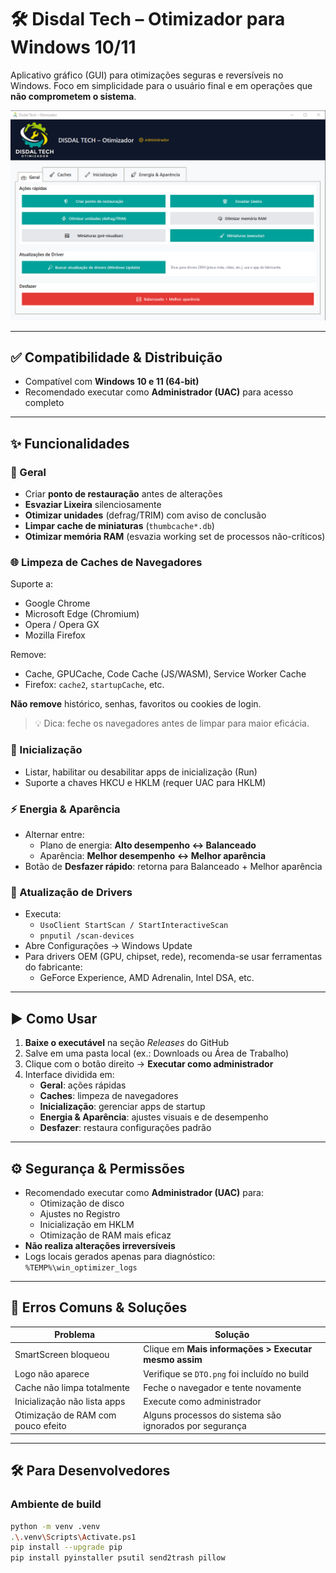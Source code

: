 # 🛠️ Disdal Tech – Otimizador para Windows 10/11

Aplicativo gráfico (GUI) para otimizações seguras e reversíveis no Windows. Foco em simplicidade para o usuário final e em operações que **não comprometem o sistema**.

![Programa de Otimização](./assets/image.png)

---

## ✅ Compatibilidade & Distribuição

- Compatível com **Windows 10 e 11 (64-bit)**
- Recomendado executar como **Administrador (UAC)** para acesso completo

---

## ✨ Funcionalidades

### 🔧 Geral
- Criar **ponto de restauração** antes de alterações
- **Esvaziar Lixeira** silenciosamente
- **Otimizar unidades** (defrag/TRIM) com aviso de conclusão
- **Limpar cache de miniaturas** (`thumbcache*.db`)
- **Otimizar memória RAM** (esvazia working set de processos não-críticos)

### 🌐 Limpeza de Caches de Navegadores

Suporte a:

- Google Chrome
- Microsoft Edge (Chromium)
- Opera / Opera GX
- Mozilla Firefox

Remove:

- Cache, GPUCache, Code Cache (JS/WASM), Service Worker Cache
- Firefox: `cache2`, `startupCache`, etc.

**Não remove** histórico, senhas, favoritos ou cookies de login.

> 💡 Dica: feche os navegadores antes de limpar para maior eficácia.

### 🚀 Inicialização

- Listar, habilitar ou desabilitar apps de inicialização (Run)
- Suporte a chaves HKCU e HKLM (requer UAC para HKLM)

### ⚡ Energia & Aparência

- Alternar entre:
  - Plano de energia: **Alto desempenho ↔ Balanceado**
  - Aparência: **Melhor desempenho ↔ Melhor aparência**
- Botão de **Desfazer rápido**: retorna para Balanceado + Melhor aparência

### 🔄 Atualização de Drivers

- Executa:
  - `UsoClient StartScan / StartInteractiveScan`
  - `pnputil /scan-devices`
- Abre Configurações → Windows Update
- Para drivers OEM (GPU, chipset, rede), recomenda-se usar ferramentas do fabricante:
  - GeForce Experience, AMD Adrenalin, Intel DSA, etc.

---

## ▶️ Como Usar

1. **Baixe o executável** na seção *Releases* do GitHub
2. Salve em uma pasta local (ex.: Downloads ou Área de Trabalho)
3. Clique com o botão direito → **Executar como administrador**
4. Interface dividida em:
   - **Geral**: ações rápidas
   - **Caches**: limpeza de navegadores
   - **Inicialização**: gerenciar apps de startup
   - **Energia & Aparência**: ajustes visuais e de desempenho
   - **Desfazer**: restaura configurações padrão

---

## ⚙️ Segurança & Permissões

- Recomendado executar como **Administrador (UAC)** para:
  - Otimização de disco
  - Ajustes no Registro
  - Inicialização em HKLM
  - Otimização de RAM mais eficaz
- **Não realiza alterações irreversíveis**
- Logs locais gerados apenas para diagnóstico: `%TEMP%\win_optimizer_logs`

---

## 🧩 Erros Comuns & Soluções

| Problema | Solução |
|---------|---------|
| SmartScreen bloqueou | Clique em **Mais informações > Executar mesmo assim** |
| Logo não aparece | Verifique se `DTO.png` foi incluído no build |
| Cache não limpa totalmente | Feche o navegador e tente novamente |
| Inicialização não lista apps | Execute como administrador |
| Otimização de RAM com pouco efeito | Alguns processos do sistema são ignorados por segurança |

---

## 🛠️ Para Desenvolvedores

### Ambiente de build

```bash
python -m venv .venv
.\.venv\Scripts\Activate.ps1
pip install --upgrade pip
pip install pyinstaller psutil send2trash pillow
